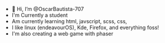- 👋 Hi, I’m @OscarBautista-707
- I'm Currently a student
- Am currently learning html, javscript, scss, css,
- I like linux (endeavourOS), Kde, Firefox, and everything foss!
- I'm also creating a web game with phaser

<!---
OscarBautista-707/OscarBautista-707 is a ✨ special ✨ repository because its `README.md` (this file) appears on your GitHub profile.
You can click the Preview link to take a look at your changes.
--->
